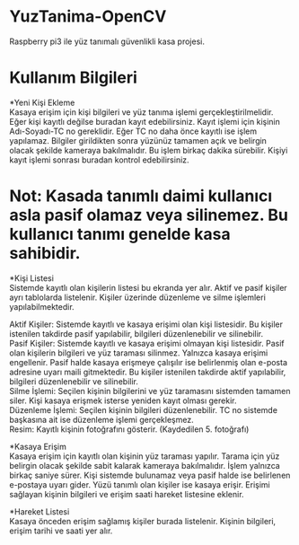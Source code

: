 # YuzTanima-OpenCV
 Raspberry pi3 ile yüz tanımalı güvenlikli kasa projesi.


# Kullanım Bilgileri
*Yeni Kişi Ekleme <br>
Kasaya erişim için kişi bilgileri ve yüz tanıma işlemi gerçekleştirilmelidir. Eğer kişi kayıtlı değilse buradan kayıt edebilirsiniz. Kayıt işlemi için kişinin Adı-Soyadı-TC no gereklidir. Eğer TC no daha önce kayıtlı ise işlem yapılamaz. Bilgiler girildikten sonra yüzünüz tamamen açık ve belirgin olacak şekilde kameraya bakılmalıdır. Bu işlem birkaç dakika sürebilir. Kişiyi kayıt işlemi sonrası buradan kontrol edebilirsiniz.<br>
# Not: Kasada tanımlı daimi kullanıcı asla pasif olamaz veya silinemez. Bu kullanıcı tanımı genelde kasa sahibidir.


*Kişi Listesi<br>
Sistemde kayıtlı olan kişilerin listesi bu ekranda yer alır. Aktif ve pasif kişiler ayrı tablolarda listelenir. Kişiler üzerinde düzenleme ve silme işlemleri yapılabilmektedir.

Aktif Kişiler: Sistemde kayıtlı ve kasaya erişimi olan kişi listesidir. Bu kişiler istenilen takdirde pasif yapılabilir, bilgileri düzenlenebilir ve silinebilir.
<br>
Pasif Kişiler: Sistemde kayıtlı ve kasaya erişimi olmayan kişi listesidir. Pasif olan kişilerin bilgileri ve yüz taraması silinmez. Yalnızca kasaya erişimi engellenir. Pasif halde kasaya erişmeye çalışılır ise belirlenmiş olan e-posta adresine uyarı maili gitmektedir. Bu kişiler istenilen takdirde aktif yapılabilir, bilgileri düzenlenebilir ve silinebilir.
<br>
Silme İşlemi: Seçilen kişinin bilgilerini ve yüz taramasını sistemden tamamen siler. Kişi kasaya erişmek isterse yeniden kayıt olması gerekir.
<br>
Düzenleme İşlemi: Seçilen kişinin bilgileri düzenlenebilir. TC no sistemde başkasına ait ise düzenleme işlemi gerçekleşmez.
<br>
Resim: Kayıtlı kişinin fotoğrafını gösterir. (Kaydedilen 5. fotoğrafı)
<br>

*Kasaya Erişim<br>
Kasaya erişim için kayıtlı olan kişinin yüz taraması yapılır. Tarama için yüz belirgin olacak şekilde sabit kalarak kameraya bakılmalıdır. İşlem yalnızca birkaç saniye sürer. Kişi sistemde bulunamaz veya pasif halde ise belirlenen e-postaya uyarı gider. Yüzü tanımlı olan kişiler ise kasaya erişir. Erişimi sağlayan kişinin bilgileri ve erişim saati hareket listesine eklenir.


*Hareket Listesi<br>
Kasaya önceden erişim sağlamış kişiler burada listelenir. Kişinin bilgileri, erişim tarihi ve saati yer alır.

